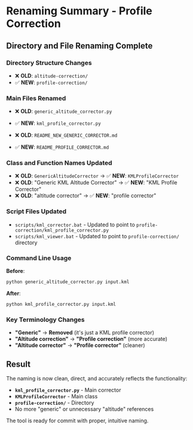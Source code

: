 # Renaming Summary - Profile Correction

## Directory and File Renaming Complete

### **Directory Structure Changes**
- ❌ **OLD**: `altitude-correction/`
- ✅ **NEW**: `profile-correction/`

### **Main Files Renamed**
- ❌ **OLD**: `generic_altitude_corrector.py`
- ✅ **NEW**: `kml_profile_corrector.py`

- ❌ **OLD**: `README_NEW_GENERIC_CORRECTOR.md`
- ✅ **NEW**: `README_PROFILE_CORRECTOR.md`

### **Class and Function Names Updated**
- ❌ **OLD**: `GenericAltitudeCorrector` → ✅ **NEW**: `KMLProfileCorrector`
- ❌ **OLD**: "Generic KML Altitude Corrector" → ✅ **NEW**: "KML Profile Corrector"
- ❌ **OLD**: "altitude corrector" → ✅ **NEW**: "profile corrector"

### **Script Files Updated**
- `scripts/kml_corrector.bat` - Updated to point to `profile-correction/kml_profile_corrector.py`
- `scripts/kml_viewer.bat` - Updated to point to `profile-correction/` directory

### **Command Line Usage**
**Before**: 
```bash
python generic_altitude_corrector.py input.kml
```

**After**:
```bash
python kml_profile_corrector.py input.kml
```

### **Key Terminology Changes**
- **"Generic"** → **Removed** (it's just a KML profile corrector)
- **"Altitude correction"** → **"Profile correction"** (more accurate)
- **"Altitude corrector"** → **"Profile corrector"** (cleaner)

## Result
The naming is now clean, direct, and accurately reflects the functionality:
- **`kml_profile_corrector.py`** - Main corrector
- **`KMLProfileCorrector`** - Main class  
- **`profile-correction/`** - Directory
- No more "generic" or unnecessary "altitude" references

The tool is ready for commit with proper, intuitive naming.